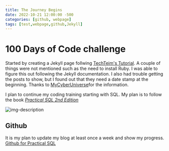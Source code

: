 ```yaml
---
title: The Journey Begins
date: 2022-10-21 12:00:00 -500
categories: [github, webpage]
tags: [test,webpage,github,Jekyll]
---
```


# 100 Days of Code challenge

Started by creating a Jekyll page follwing [TechTeim's Tutorial](https://www.youtube.com/watch?v=F8iOU1ci19Q). A couple of things were not mentioned such as the need to install Ruby. I was able to figure this out following the Jekyll documentation. I also had trouble getting the posts to show, but I found out that they need a date stamp at the beginning. Thanks to [MyCyberUniverse](https://mycyberuniverse.com/jekyll-post-not-showing-up.html)for the information.

I plan to continue my coding training starting with SQL. My plan is to follow the book *[Practical SQL 2nd Edition](https://nostarch.com/practical-sql-2nd-edition)*

![img-description](https://nostarch.com/sites/default/files/styles/uc_product_full/public/practicalSQL_2e_cvr_v02.png?itok=dXjXuFJE)

## Github

It is my plan to update my blog at least once a week and show my progress.
[Github for Practical SQL](https://github.com/anthonydb/practical-sql-2/)
